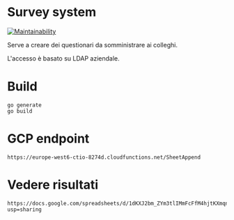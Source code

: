 # Survey system
[![Maintainability](https://api.codeclimate.com/v1/badges/988f3974aa0eb7372050/maintainability)](https://codeclimate.com/github/axamon/surveysystem/maintainability)

Serve a creare dei questionari da somministrare ai colleghi.

L'accesso è basato su LDAP aziendale.

# Build

    go generate
    go build

# GCP endpoint

    https://europe-west6-ctio-8274d.cloudfunctions.net/SheetAppend

# Vedere risultati
    https://docs.google.com/spreadsheets/d/1dKXJ2bm_ZYm3tlIMmFcFfM4hjtKXmqndigjekd_H_yo/edit?usp=sharing